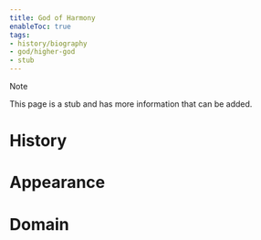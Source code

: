```yaml
---
title: God of Harmony
enableToc: true
tags:
- history/biography
- god/higher-god
- stub
---
```


> [!note]
> This page is a stub and has more information that can be added.


# History

# Appearance

# Domain
